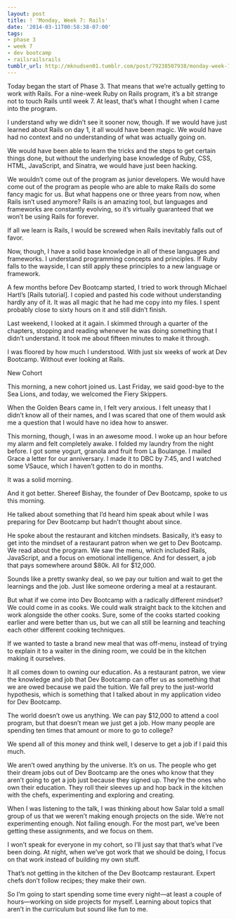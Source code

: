 ```yaml
---
layout: post
title: ! 'Monday, Week 7: Rails'
date: '2014-03-11T00:58:38-07:00'
tags:
- phase 3
- week 7
- dev bootcamp
- railsrailsrails
tumblr_url: http://mknudsen01.tumblr.com/post/79238507938/monday-week-7-rails
---
```

Today began the start of Phase 3. That means that we’re actually getting to work with Rails. For a nine-week Ruby on Rails program, it’s a bit strange not to touch Rails until week 7. At least, that’s what I thought when I came into the program.

I understand why we didn’t see it sooner now, though. If we would have just learned about Rails on day 1, it all would have been magic. We would have had no context and no understanding of what was actually going on.

We would have been able to learn the tricks and the steps to get certain things done, but without the underlying base knowledge of Ruby, CSS, HTML, JavaScript, and Sinatra, we would have just been hacking.

We wouldn’t come out of the program as junior developers. We would have come out of the program as people who are able to make Rails do some fancy magic for us. But what happens one or three years from now, when Rails isn’t used anymore? Rails is an amazing tool, but languages and frameworks are constantly evolving, so it’s virtually guaranteed that we won’t be using Rails for forever.

If all we learn is Rails, I would be screwed when Rails inevitably falls out of favor.

Now, though, I have a solid base knowledge in all of these languages and frameworks. I understand programming concepts and principles. If Ruby falls to the wayside, I can still apply these principles to a new language or framework.

A few months before Dev Bootcamp started, I tried to work through Michael Hartl’s [Rails tutorial]. I copied and pasted his code without understanding hardly any of it. It was all magic that he had me copy into my files. I spent probably close to sixty hours on it and still didn’t finish.

Last weekend, I looked at it again. I skimmed through a quarter of the  chapters, stopping and reading whenever he was doing something that I didn’t understand. It took me about fifteen minutes to make it through.

I was floored by how much I understood. With just six weeks of work at Dev Bootcamp. Without ever looking at Rails.

New Cohort

This morning, a new cohort joined us. Last Friday, we said good-bye to the Sea Lions, and today, we welcomed the Fiery Skippers.

When the Golden Bears came in, I felt very anxious. I felt uneasy that I didn’t know all of their names, and I was scared that one of them would ask me a question that I would have no idea how to answer.

This morning, though, I was in an awesome mood. I woke up an hour before my alarm and felt completely awake. I folded my laundry from the night before. I got some yogurt, granola and fruit from La Boulange. I mailed Grace a letter for our anniversary. I made it to DBC by 7:45, and I watched some VSauce, which I haven’t gotten to do in months.

It was a solid morning.

And it got better. Shereef Bishay, the founder of Dev Bootcamp, spoke to us this morning.

He talked about something that I’d heard him speak about while I was preparing for Dev Bootcamp but hadn’t thought about since.

He spoke about the restaurant and kitchen mindsets. Basically, it’s easy to get into the mindset of a restaurant patron when we get to Dev Bootcamp. We read about the program. We saw the menu, which included Rails, JavaScript, and a focus on emotional intelligence. And for dessert, a job that pays somewhere around $80k. All for $12,000.

Sounds like a pretty swanky deal, so we pay our tuition and wait to get the learnings and the job. Just like someone ordering a meal at a restaurant.

But what if we come into Dev Bootcamp with a radically different mindset?  We could come in as cooks. We could walk straight back to the kitchen and work alongside the other cooks. Sure, some of the cooks started cooking earlier and were better than us, but we can all still be learning and teaching each other different cooking techniques.

If we wanted to taste a brand new meal that was off-menu, instead of trying to explain it to a waiter in the dining room, we could be in the kitchen making it ourselves.

It all comes down to owning our education. As a restaurant patron, we view the knowledge and job that Dev Bootcamp can offer us as something that we are owed because we paid the tuition. We fall prey to the just-world hypothesis, which is something that I talked about in my application video for Dev Bootcamp.

The world doesn’t owe us anything. We can pay $12,000 to attend a cool program, but that doesn’t mean we just get a job. How many people are spending ten times that amount or more to go to college?

We spend all of this money and think well, I deserve to get a job if I paid this much.



We aren’t owed anything by the universe. It’s on us. The people who get their dream jobs out of Dev Bootcamp are the ones who know that they aren’t going to get a job just because they signed up. They’re the ones who own their education. They roll their sleeves up and hop back in the kitchen with the chefs, experimenting and exploring and creating.

When I was listening to the talk, I was thinking about how Salar told a small group of us that we weren’t making enough projects on the side. We’re not experimenting enough. Not failing enough. For the most part, we’ve been getting these assignments, and we focus on them.

I won’t speak for everyone in my cohort, so I’ll just say that that’s what I’ve been doing. At night, when we’ve got work that we should be doing, I focus on that work instead of building my own stuff.

That’s not getting in the kitchen of the Dev Bootcamp restaurant. Expert chefs don’t follow recipes; they make their own.

So I’m going to start spending some time every night—at least a couple of hours—working on side projects for myself. Learning about topics that aren’t in the curriculum but sound like fun to me.
